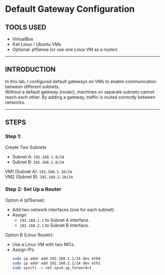 # Default Gateway Configuration

## TOOLS USED
- VirtualBox
- Kali Linux / Ubuntu VMs
- Optional: pfSense (or use one Linux VM as a router)

---

## INTRODUCTION
In this lab, I configured default gateways on VMs to enable communication between different subnets.  
Without a default gateway (router), machines on separate subnets cannot reach each other. By adding a gateway, traffic is routed correctly between networks.

---

## STEPS

### Step 1: 
Create Two Subnets
- Subnet A: `192.168.1.0/24`
- Subnet B: `192.168.2.0/24`

VM1 (Subnet A): `192.168.1.10/24`  
VM2 (Subnet B): `192.168.2.10/24`

### Step 2: Set Up a Router
Option A (pfSense):
- Add two network interfaces (one for each subnet).
- Assign:  
  - `192.168.1.1` to Subnet A interface.  
  - `192.168.2.1` to Subnet B interface.  

Option B (Linux Router):
- Use a Linux VM with two NICs.
- Assign IPs:
  ```bash
  sudo ip addr add 192.168.1.1/24 dev eth0
  sudo ip addr add 192.168.2.1/24 dev eth1
  sudo sysctl -w net.ipv4.ip_forward=1
